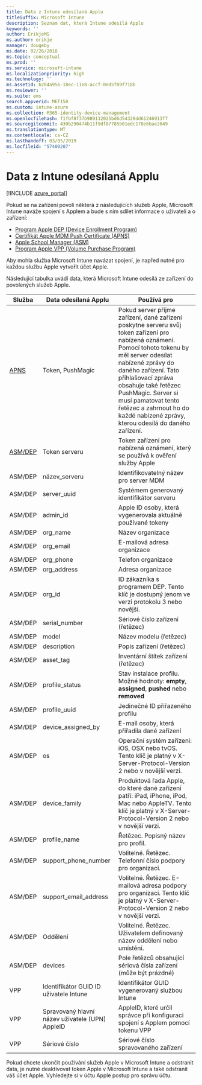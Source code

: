 ```yaml
---
title: Data z Intune odesílaná Applu
titleSuffix: Microsoft Intune
description: Seznam dat, která Intune odesílá Applu
keywords: ''
author: ErikjeMS
ms.author: erikje
manager: dougeby
ms.date: 02/26/2018
ms.topic: conceptual
ms.prod: ''
ms.service: microsoft-intune
ms.localizationpriority: high
ms.technology: ''
ms.assetid: b204a956-18ec-11e8-accf-0ed5f89f718b
ms.reviewer: ''
ms.suite: ems
search.appverid: MET150
ms.custom: intune-azure
ms.collection: M365-identity-device-management
ms.openlocfilehash: f1fbf8f37b989112025bd6d54328dd61246913f7
ms.sourcegitcommit: 430b290474b11f9df87785b01edc178e6bae2049
ms.translationtype: MT
ms.contentlocale: cs-CZ
ms.lasthandoff: 03/05/2019
ms.locfileid: "57400207"
---
```

# <a name="data-intune-sends-to-apple"></a>Data z Intune odesílaná Applu

[!INCLUDE [azure_portal](./includes/azure_portal.md)]

Pokud se na zařízení povolí některá z následujících služeb Apple, Microsoft Intune naváže spojení s Applem a bude s ním sdílet informace o uživateli a o zařízení: 

- [Program Apple DEP (Device Enrollment Program)](device-enrollment-program-enroll-ios.md)
- [Certifikát Apple MDM Push Certificate (APNS)](apple-mdm-push-certificate-get.md)
- [Apple School Manager (ASM)](https://docs.microsoft.com/schooldatasync/apple-school-manager-integration-with-intune-for-education-and-school-data-sync)
- [Program Apple VPP (Volume Purchase Program)](vpp-apps-ios.md)

Aby mohla služba Microsoft Intune navázat spojení, je napřed nutné pro každou službu Apple vytvořit účet Apple.

Následující tabulka uvádí data, která Microsoft Intune odesílá ze zařízení do povolených služeb Apple. 

| Služba | Data odesílaná Applu | Používá pro |
|---|---| ---|
| [APNS](https://developer.apple.com/library/content/documentation/Miscellaneous/Reference/MobileDeviceManagementProtocolRef/3-MDM_Protocol/MDM_Protocol.html#//apple_ref/doc/uid/TP40017387-CH3-SW2) | Token, PushMagic | Pokud server přijme zařízení, dané zařízení poskytne serveru svůj token zařízení pro nabízená oznámení. Pomocí tohoto tokenu by měl server odesílat nabízené zprávy do daného zařízení. Tato přihlašovací zpráva obsahuje také řetězec PushMagic. Server si musí pamatovat tento řetězec a zahrnout ho do každé nabízené zprávy, kterou odesílá do daného zařízení. |
| [ASM/DEP](https://developer.apple.com/library/content/documentation/Miscellaneous/Reference/MobileDeviceManagementProtocolRef/3-MDM_Protocol/MDM_Protocol.html#//apple_ref/doc/uid/TP40017387-CH3-SW2) | Token serveru | Token zařízení pro nabízená oznámení, který se používá k ověření služby Apple |
| ASM/DEP | název_serveru | Identifikovatelný název pro server MDM |
| ASM/DEP | server_uuid | Systémem generovaný identifikátor serveru |
| ASM/DEP | admin_id | Apple ID osoby, která vygenerovala aktuálně používané tokeny |
| ASM/DEP | org_name | Název organizace |
| ASM/DEP | org_email | E-mailová adresa organizace |
| ASM/DEP | org_phone | Telefon organizace |
| ASM/DEP | org_address | Adresa organizace |
| ASM/DEP | org_id | ID zákazníka s programem DEP. Tento klíč je dostupný jenom ve verzi protokolu 3 nebo novější. |
| ASM/DEP | serial_number | Sériové číslo zařízení (řetězec) |
| ASM/DEP | model | Název modelu (řetězec) |
| ASM/DEP | description | Popis zařízení (řetězec) |
| ASM/DEP | asset_tag | Inventární štítek zařízení (řetězec) |
| ASM/DEP | profile_status | Stav instalace profilu. Možné hodnoty: **empty**, **assigned**, **pushed** nebo **removed** |
| ASM/DEP | profile_uuid | Jedinečné ID přiřazeného profilu |
| ASM/DEP | device_assigned_by | E-mail osoby, která přiřadila dané zařízení |
| ASM/DEP | os | Operační systém zařízení: iOS, OSX nebo tvOS. Tento klíč je platný v X-Server-Protocol-Version 2 nebo v novější verzi. |
| ASM/DEP | device_family | Produktová řada Apple, do které dané zařízení patří: iPad, iPhone, iPod, Mac nebo AppleTV. Tento klíč je platný v X-Server-Protocol-Version 2 nebo v novější verzi. |
| ASM/DEP | profile_name | Řetězec. Popisný název pro profil. |
| ASM/DEP | support_phone_number | Volitelné. Řetězec. Telefonní číslo podpory pro organizaci. |
| ASM/DEP | support_email_address | Volitelné. Řetězec. E-mailová adresa podpory pro organizaci. Tento klíč je platný v X-Server-Protocol-Version 2 nebo v novější verzi. |
| ASM/DEP | Oddělení | Volitelné. Řetězec. Uživatelem definovaný název oddělení nebo umístění. |
| ASM/DEP | devices | Pole řetězců obsahující sériová čísla zařízení (může být prázdné) |
| VPP | Identifikátor GUID ID uživatele Intune | Identifikátor GUID vygenerovaný službou Intune |
| VPP | Spravovaný hlavní název uživatele (UPN) AppleID | AppleID, které určil správce při konfiguraci spojení s Applem pomocí tokenu VPP |
| VPP | Sériové číslo | Sériové číslo spravovaného zařízení |

Pokud chcete ukončit používání služeb Apple v Microsoft Intune a odstranit data, je nutné deaktivovat token Apple v Microsoft Intune a také odstranit váš účet Apple. Vyhledejte si v účtu Apple postup pro správu účtu.



